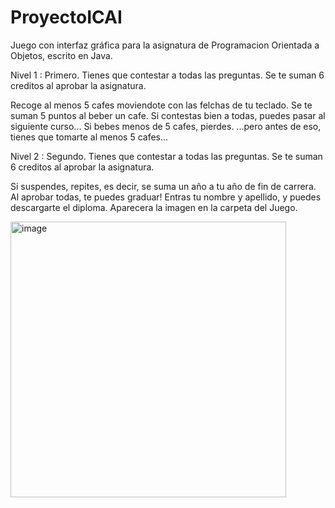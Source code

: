 # ProyectoICAI
Juego con interfaz gráfica para la asignatura de Programacion Orientada a Objetos, escrito en Java.


Nivel 1 : Primero. Tienes que contestar a todas las preguntas. Se te suman 6 creditos al aprobar la asignatura.

Recoge al menos 5 cafes moviendote con las felchas de tu teclado. Se te suman 5 puntos al beber un cafe.
Si contestas bien a todas, puedes pasar al siguiente curso...
Si bebes menos de 5 cafes, pierdes.
...pero antes de eso, tienes que tomarte al menos 5 cafes...

Nivel 2 : Segundo. Tienes que contestar a todas las preguntas. Se te suman 6 creditos al aprobar la asignatura.

Si suspendes, repites, es decir, se suma un año a tu año de fin de carrera. Al aprobar todas, te puedes graduar!
Entras tu nombre y apellido, y puedes descargarte el diploma. Aparecera la imagen en la carpeta del Juego.

<img width="441" alt="image" src="https://github.com/user-attachments/assets/4c870c7e-785d-4d07-8789-95f0ceaf76a5" />
